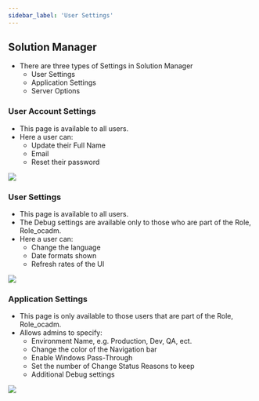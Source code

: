 ```yaml
---
sidebar_label: 'User Settings'
---
```


## Solution Manager

* There are three types of Settings in Solution Manager
  * User Settings
  * Application Settings
  * Server Options

### User Account Settings

* This page is available to all users.
* Here a user can:
  * Update their Full Name
  * Email
  * Reset their password

![](../static/imgbasic/sm-account-settings.png)

### User Settings

* This page is available to all users.
* The Debug settings are available only to those who are part of the Role, Role_ocadm.
* Here a user can: 
  * Change the language
  * Date formats shown
  * Refresh rates of the UI

![](../static/imgbasic/sm-settings.png)

### Application Settings

* This page is only available to those users that are part of the Role, Role_ocadm.
* Allows admins to specify:
  * Environment Name, e.g. Production, Dev, QA, ect.
  * Change the color of the Navigation bar
  * Enable Windows Pass-Through
  * Set the number of Change Status Reasons to keep
  * Additional Debug settings

![](../static/imgbasic/sm-application-settings.png)